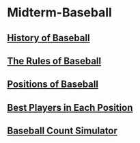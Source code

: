 # Midterm-Baseball
## [History of Baseball](historyofbaseball.md)
## [The Rules of Baseball](https://github.com/Tdneubeck/Midterm-Baseball/blob/main/RulesOfBaseball.md)
## [Positions of Baseball](https://github.com/Tdneubeck/Midterm-Baseball/blob/main/BaseballPositions.md)
## [Best Players in Each Position](https://github.com/Tdneubeck/Midterm-Baseball/new/main?readme=1#best-players-in-each-position)
## [Baseball Count Simulator](https://github.com/Tdneubeck/Midterm-Baseball/new/main?readme=1#baseball-count-simulator)

